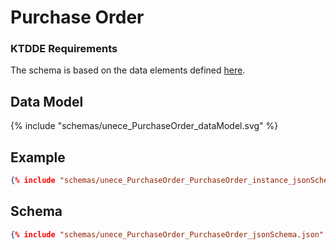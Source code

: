 # Purchase Order

### KTDDE Requirements
The schema is based on the data elements defined [here](https://www.digitalizetrade.org/ktdde/documents?documents=17).

## Data Model
{% include "schemas/unece_PurchaseOrder_dataModel.svg" %}

## Example
```json
{% include "schemas/unece_PurchaseOrder_PurchaseOrder_instance_jsonSchema.json" %}
```

## Schema
```json
{% include "schemas/unece_PurchaseOrder_PurchaseOrder_jsonSchema.json" %}
```
